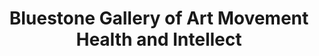 ---
title: "Bluestone Gallery of Art Movement Health and Intellect"
url: /denver/bluestone-gallery-of-art-movement-health-and-intellect/
shop: art
---